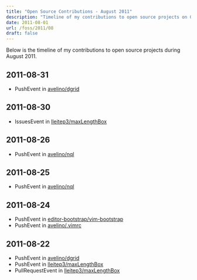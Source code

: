```yaml
---
title: "Open Source Contributions - August 2011"
description: "Timeline of my contributions to open source projects on GitHub during August 2011."
date: 2011-08-01
url: /foss/2011/08
draft: false
---
```


Below is the timeline of my contributions to open source projects during August 2011.

## 2011-08-31

- PushEvent in [avelino/dgrid](https://github.com/avelino/dgrid)

## 2011-08-30

- IssuesEvent in [lleitep3/maxLengthBox](https://github.com/lleitep3/maxLengthBox)

## 2011-08-26

- PushEvent in [avelino/nql](https://github.com/avelino/nql)

## 2011-08-25

- PushEvent in [avelino/nql](https://github.com/avelino/nql)

## 2011-08-24

- PushEvent in [editor-bootstrap/vim-bootstrap](https://github.com/editor-bootstrap/vim-bootstrap)
- PushEvent in [avelino/.vimrc](https://github.com/avelino/.vimrc)

## 2011-08-22

- PushEvent in [avelino/dgrid](https://github.com/avelino/dgrid)
- PushEvent in [lleitep3/maxLengthBox](https://github.com/lleitep3/maxLengthBox)
- PullRequestEvent in [lleitep3/maxLengthBox](https://github.com/lleitep3/maxLengthBox)

